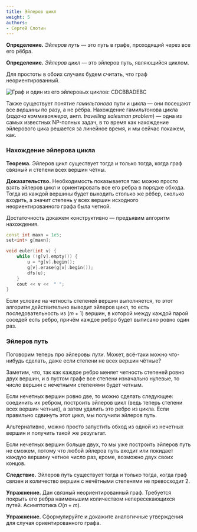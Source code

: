 ```yaml
---
title: Эйлеров цикл
weight: 5
authors:
- Сергей Слотин
---
```


**Определение.** *Эйлеров путь* — это путь в графе, проходящий через все его рёбра.

**Определение.** *Эйлеров цикл* — это эйлеров путь, являющийся циклом.

Для простоты в обоих случаях будем считать, что граф неориентированный.

![Граф и один из его эйлеровых циклов: CDCBBADEBC](../img/euler.png)

Также существует понятие *гамильтонова* пути и цикла — они посещают все *вершины* по разу, а не рёбра. Нахождение гамильтонова цикла (*задача коммивояжера*, англ. *travelling salesman problem*) — одна из самых известных NP-полных задач, в то время как нахождение эйлерового цика решается за линейное время, и мы сейчас покажем, как.

### Нахождение эйлерова цикла

**Теорема.** Эйлеров цикл существует тогда и только тогда, когда граф связный и степени всех вершин чётны.

**Доказательство.** Необходимость показывается так: можно просто взять эйлеров цикл и ориентировать все его ребра в порядке обхода. Тогда из каждой вершины будет выходить столько же рёбер, сколько входить, а значит степень у всех вершин исходного неориентированного графа была четной.

Достаточность докажем конструктивно — предъявим алгоритм нахождения.

```c++
const int maxn = 1e5;
set<int> g[maxn];

void euler(int v) {
    while (!g[v].empty()) {
        u = *g[v].begin();
        g[v].erase(g[v].begin());
        dfs(u);
    }
    cout << v <<  " ";
}
```

Если условие на четность степеней вершин выполняется, то этот алгоритм действительно выводит эйлеров цикл, то есть последовательность из $(m + 1)$ вершин, в которой между каждой парой соседей есть ребро, причём каждое ребро будет выписано ровно один раз.

### Эйлеров путь

Поговорим теперь про эйлеровы *пути*. Может, всё-таки можно что-нибудь сделать, даже если степени не всех вершин чётные?

Заметим, что, так как каждое ребро меняет четность степеней ровно двух вершин, и в пустом графе все степени изначально нулевые, то число вершин с нечетными степенями будет четным.

Если нечетных вершин ровно две, то можно сделать следующее: соединить их ребром, построить эйлеров цикл (ведь теперь степени всех вершин четные), а затем удалить это ребро из цикла. Если правильно сдвинуть этот цикл, мы получили эйлеров путь.

Альтернативно, можно просто запустить обход из одной из нечетных вершин и получить такой же результат.

Если нечетных вершин больше двух, то мы уже построить эйлеров путь не сможем, потому что любой эйлеров путь входит или покидает каждую вершину четное число раз, кроме, возможно двух своих концов.

**Следствие.** Эйлеров путь существует тогда и только тогда, когда граф связен и количество вершин с нечётными степенями не превосходит 2.

**Упражнение.** Дан связный неориентированный граф. Требуется покрыть его ребра наименьшим количеством непересекающихся путей. Асимптотика $O(n + m)$.

**Упражнение.** Сформулируйте и докажите аналогичные утверждения для случая ориентированного графа.
